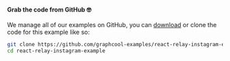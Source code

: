#### Grab the code from GitHub 🤓

We manage all of our examples on GitHub, you can [download](https://github.com/graphcool-examples/react-relay-instagram-example) or clone the code for this example like so:

```sh
git clone https://github.com/graphcool-examples/react-relay-instagram-example.git
cd react-relay-instagram-example
```